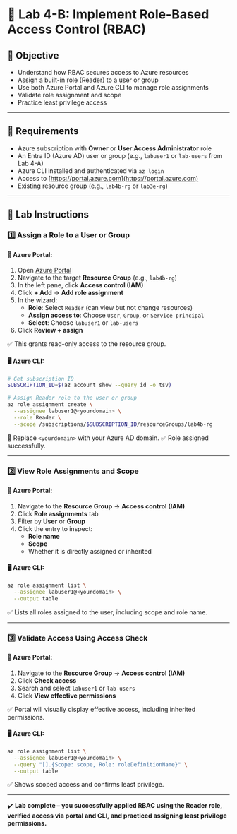 # 🔐 Lab 4-B: Implement Role-Based Access Control (RBAC)

## 🎯 Objective

- Understand how RBAC secures access to Azure resources
- Assign a built-in role (Reader) to a user or group
- Use both Azure Portal and Azure CLI to manage role assignments
- Validate role assignment and scope
- Practice least privilege access

---

## 🧰 Requirements

- Azure subscription with **Owner** or **User Access Administrator** role
- An Entra ID (Azure AD) user or group (e.g., `labuser1` or `lab-users` from Lab 4-A)
- Azure CLI installed and authenticated via `az login`
- Access to [https://portal.azure.com](https://portal.azure.com)
- Existing resource group (e.g., `lab4b-rg` or `lab3e-rg`)

---

## 👣 Lab Instructions

### 1️⃣ Assign a Role to a User or Group

#### 🔹 Azure Portal:

1. Open [Azure Portal](https://portal.azure.com)
2. Navigate to the target **Resource Group** (e.g., `lab4b-rg`)
3. In the left pane, click **Access control (IAM)**
4. Click **+ Add** → **Add role assignment**
5. In the wizard:
   - **Role**: Select `Reader` (can view but not change resources)
   - **Assign access to**: Choose `User`, `Group`, or `Service principal`
   - **Select**: Choose `labuser1` or `lab-users`
6. Click **Review + assign**

✅ This grants read-only access to the resource group.

#### 🖥️ Azure CLI:

```bash
# Get subscription ID
SUBSCRIPTION_ID=$(az account show --query id -o tsv)

# Assign Reader role to the user or group
az role assignment create \
  --assignee labuser1@<yourdomain> \
  --role Reader \
  --scope /subscriptions/$SUBSCRIPTION_ID/resourceGroups/lab4b-rg
```

🧠 Replace `<yourdomain>` with your Azure AD domain. ✅ Role assigned successfully.

---

### 2️⃣ View Role Assignments and Scope

#### 🔹 Azure Portal:

1. Navigate to the **Resource Group** → **Access control (IAM)**
2. Click **Role assignments** tab
3. Filter by **User** or **Group**
4. Click the entry to inspect:
   - **Role name**
   - **Scope**
   - Whether it is directly assigned or inherited

#### 🖥️ Azure CLI:

```bash
az role assignment list \
  --assignee labuser1@<yourdomain> \
  --output table
```

✅ Lists all roles assigned to the user, including scope and role name.

---

### 3️⃣ Validate Access Using Access Check

#### 🔹 Azure Portal:

1. Navigate to the **Resource Group** → **Access control (IAM)**
2. Click **Check access**
3. Search and select `labuser1` or `lab-users`
4. Click **View effective permissions**

✅ Portal will visually display effective access, including inherited permissions.

#### 🖥️ Azure CLI:

```bash
az role assignment list \
  --assignee labuser1@<yourdomain> \
  --query "[].{Scope: scope, Role: roleDefinitionName}" \
  --output table
```

✅ Shows scoped access and confirms least privilege.

---

✔️ **Lab complete – you successfully applied RBAC using the Reader role, verified access via portal and CLI, and practiced assigning least privilege permissions.**

